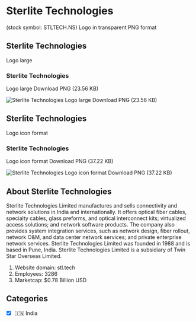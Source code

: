 # Sterlite Technologies
 (stock symbol: STLTECH.NS) Logo in transparent PNG format

## Sterlite Technologies
 Logo large

### Sterlite Technologies
 Logo large Download PNG (23.56 KB)

![Sterlite Technologies
 Logo large Download PNG (23.56 KB)](/img/orig/STLTECH.NS_BIG-195cdb3f.png)

## Sterlite Technologies
 Logo icon format

### Sterlite Technologies
 Logo icon format Download PNG (37.22 KB)

![Sterlite Technologies
 Logo icon format Download PNG (37.22 KB)](/img/orig/STLTECH.NS-982465e3.png)

## About Sterlite Technologies


Sterlite Technologies Limited manufactures and sells connectivity and network solutions in India and internationally. It offers optical fiber cables, specialty cables, glass preforms, and optical interconnect kits; virtualized access solutions; and network software products. The company also provides system integration services, such as network design, fiber rollout, network O&M, and data center network services; and private enterprise network services. Sterlite Technologies Limited was founded in 1988 and is based in Pune, India. Sterlite Technologies Limited is a subsidiary of Twin Star Overseas Limited.

1. Website domain: stl.tech
2. Employees: 3286
3. Marketcap: $0.78 Billion USD


## Categories
- [x] 🇮🇳 India
